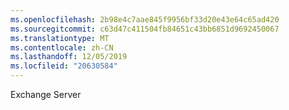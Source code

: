 ```yaml
---
ms.openlocfilehash: 2b98e4c7aae845f9956bf33d20e43e64c65ad420
ms.sourcegitcommit: c63d47c411504fb84651c43bb6851d9692450067
ms.translationtype: MT
ms.contentlocale: zh-CN
ms.lasthandoff: 12/05/2019
ms.locfileid: "20630584"
---
```

<Token xmlns:xlink="http://www.w3.org/1999/xlink">Exchange Server</Token>